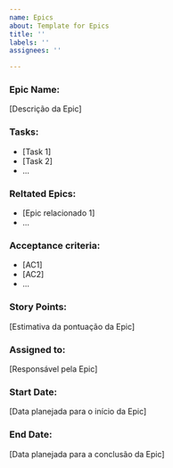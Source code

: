 ```yaml
---
name: Epics
about: Template for Epics
title: ''
labels: ''
assignees: ''

---
```


### Epic Name:
[Descrição da Epic]

### Tasks:
- [Task 1]
- [Task 2]
- ...

### Reltated Epics:
- [Epic relacionado 1]
- ...

### Acceptance criteria:
- [AC1]
- [AC2]
- ...

### Story Points:
[Estimativa da pontuação da Epic]

### Assigned to:
[Responsável pela Epic]

### Start Date:
[Data planejada para o início da Epic]

### End Date:
[Data planejada para a conclusão da Epic]
